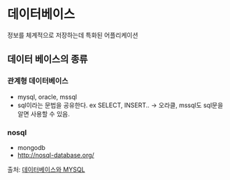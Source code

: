 # 데이터베이스
정보를 체계적으로 저장하는데 특화된 어플리케이션

## 데이터 베이스의 종류
### 관계형 데이터베이스
  * mysql, oracle, mssql
  *  sql이라는 문법을 공유한다. ex SELECT, INSERT.. -> 오라클, mssql도 sql문을 알면 사용할 수 있음.
  
### nosql
  * mongodb
  * http://nosql-database.org/
  

출처: [데이터베이스와 MYSQL](https://opentutorials.org/course/195/1399)
